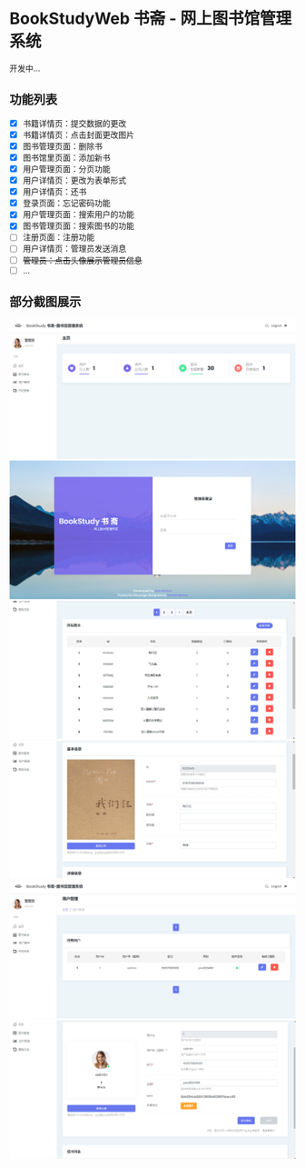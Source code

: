 # BookStudyWeb 书斋 - 网上图书馆管理系统

开发中...

## 功能列表
- [x] 书籍详情页：提交数据的更改
- [x] 书籍详情页：点击封面更改图片
- [x] 图书管理页面：删除书
- [x] 图书馆里页面：添加新书
- [x] 用户管理页面：分页功能
- [x] 用户详情页：更改为表单形式
- [x] 用户详情页：还书
- [x] 登录页面：忘记密码功能
- [x] 用户管理页面：搜索用户的功能
- [x] 图书管理页面：搜索图书的功能
- [ ] 注册页面：注册功能
- [ ] 用户详情页：管理员发送消息
- [ ] ~~管理员：点击头像展示管理员信息~~
- [ ] ...

## 部分截图展示
![主页](https://github.com/MonoKelvin/BookStudyWeb/blob/master/img/screenshot/home.png)
![主页](https://github.com/MonoKelvin/BookStudyWeb/blob/master/img/screenshot/login.png)
![主页](https://github.com/MonoKelvin/BookStudyWeb/blob/master/img/screenshot/book_management.png)
![主页](https://github.com/MonoKelvin/BookStudyWeb/blob/master/img/screenshot/book_info1.png)
![主页](https://github.com/MonoKelvin/BookStudyWeb/blob/master/img/screenshot/user_management.png)
![主页](https://github.com/MonoKelvin/BookStudyWeb/blob/master/img/screenshot/user_info.png)
